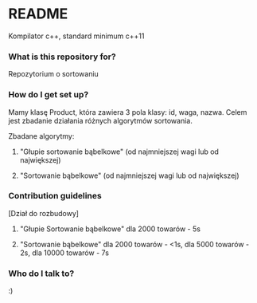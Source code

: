 # README #
Kompilator c++, standard minimum c++11

### What is this repository for? ###
Repozytorium o sortowaniu

### How do I get set up? ###
Mamy klasę Product, która zawiera 3 pola klasy: id, waga, nazwa.
Celem jest zbadanie działania różnych algorytmów sortowania.

Zbadane algorytmy:

1. "Głupie sortowanie bąbelkowe" (od najmniejszej wagi lub od największej)

2. "Sortowanie bąbelkowe" (od najmniejszej wagi lub od największej)

### Contribution guidelines ###

[Dział do rozbudowy]

1. "Głupie Sortowanie bąbelkowe" dla 2000 towarów - 5s

2. "Sortowanie bąbelkowe" dla 2000 towarów - <1s, dla 5000 towarów - 2s,  dla 10000 towarów - 7s

### Who do I talk to? ###
:)